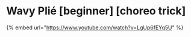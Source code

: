 # Wavy Plié \[beginner] \[choreo trick]

{% embed url="https://www.youtube.com/watch?v=LgUp6fEYq5U" %}
